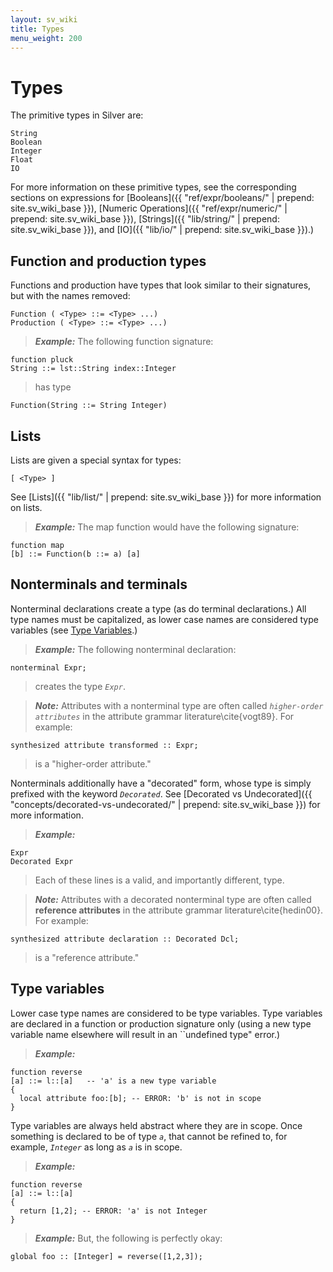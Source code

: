 ```yaml
---
layout: sv_wiki
title: Types
menu_weight: 200
---
```




# Types

The primitive types in Silver are:

```
String
Boolean
Integer
Float
IO
```

For more information on these primitive types, see the corresponding sections on expressions for [Booleans]({{ "ref/expr/booleans/" | prepend: site.sv_wiki_base }}), [Numeric Operations]({{ "ref/expr/numeric/" | prepend: site.sv_wiki_base }}), [Strings]({{ "lib/string/" | prepend: site.sv_wiki_base }}), and [IO]({{ "lib/io/" | prepend: site.sv_wiki_base }}).)

## Function and production types

Functions and production have types that look similar to their signatures, but with
the names removed:

```
Function ( <Type> ::= <Type> ...)
Production ( <Type> ::= <Type> ...)
```

> _**Example:**_ The following function signature:
```
function pluck
String ::= lst::String index::Integer
```
> has type
```
Function(String ::= String Integer)
```


## Lists

Lists are given a special syntax for types:

```
[ <Type> ]
```

See [Lists]({{ "lib/list/" | prepend: site.sv_wiki_base }}) for more information on lists.

> _**Example:**_ The map function would have the following signature:
```
function map
[b] ::= Function(b ::= a) [a]
```


## Nonterminals and terminals

Nonterminal declarations create a type (as do terminal declarations.) All type
names must be capitalized, as lower case names are considered type variables
(see [Type Variables](Concept_Types#Type_variables.md).)

> _**Example:**_ The following nonterminal declaration:
```
nonterminal Expr;
```
> creates the type _`Expr`_.

> _**Note:**_ Attributes with a nonterminal type are often called _`higher-order attributes`_ in the attribute grammar literature\cite{vogt89}.  For example:
```
synthesized attribute transformed :: Expr;
```
> is a "higher-order attribute."


Nonterminals additionally have a "decorated" form, whose type is simply prefixed
with the keyword _`Decorated`_.  See [Decorated vs Undecorated]({{ "concepts/decorated-vs-undecorated/" | prepend: site.sv_wiki_base }}) for more information.

> _**Example:**_
```
Expr
Decorated Expr
```
> Each of these lines is a valid, and importantly different, type.

> _**Note:**_ Attributes with a decorated nonterminal type are often called **reference attributes** in the attribute grammar literature\cite{hedin00}.  For example:
```
synthesized attribute declaration :: Decorated Dcl;
```
> is a "reference attribute."


## Type variables

Lower case type names are considered to be type variables.  Type variables are
declared in a function or production signature only (using a new type variable
name elsewhere will result in an ``undefined type" error.)

> _**Example:**_
```
function reverse
[a] ::= l::[a]   -- 'a' is a new type variable
{
  local attribute foo:[b]; -- ERROR: 'b' is not in scope
}
```

Type variables are always held abstract where they are in scope. Once something
is declared to be of type _`a`_, that cannot be refined to, for example,
_`Integer`_ as long as _`a`_ is in scope.

> _**Example:**_
```
function reverse
[a] ::= l::[a]
{
  return [1,2]; -- ERROR: 'a' is not Integer
}
```

> _**Example:**_ But, the following is perfectly okay:
```
global foo :: [Integer] = reverse([1,2,3]);
```
